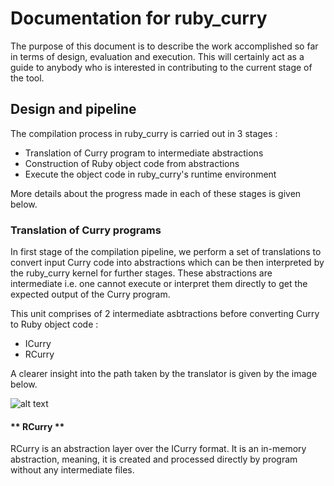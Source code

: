 # Documentation for ruby_curry #

The purpose of this document is to describe the work accomplished so far in
terms of design, evaluation and execution. This will certainly act as a guide
to anybody who is interested in contributing to the current stage of the tool.

## Design and pipeline ##

The compilation process in ruby_curry is carried out in 3 stages :
* Translation of Curry program to intermediate abstractions
* Construction of Ruby object code from abstractions
* Execute the object code in ruby_curry's runtime environment

More details about the progress made in each of these stages is given below.

### Translation of Curry programs ###

In first stage of the compilation pipeline, we perform a set of translations
to convert input Curry code into abstractions which can be then interpreted
by the ruby_curry kernel for further stages. These abstractions are
intermediate i.e. one cannot execute or interpret them directly to get the
expected output of the Curry program.

This unit comprises of 2 intermediate asbtractions before converting Curry
to Ruby object code :
* ICurry
* RCurry

A clearer insight into the path taken by the translator is given by the image
below.

![alt text](https://github.com/karthiksenthil/ruby_curry/blob/master/docs/images/translation_pipeline.png "Pipeline for translator unit")

#### ** RCurry ** ####

RCurry is an abstraction layer over the ICurry format. It is an in-memory
abstraction, meaning, it is created and processed directly by program without
any intermediate files.